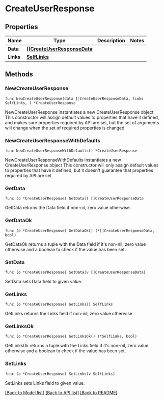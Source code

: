 # CreateUserResponse

## Properties

Name | Type | Description | Notes
------------ | ------------- | ------------- | -------------
**Data** | [**[]CreateUserResponseData**](CreateUserResponseData.md) |  | 
**Links** | [**SelfLinks**](SelfLinks.md) |  | 

## Methods

### NewCreateUserResponse

`func NewCreateUserResponse(data []CreateUserResponseData, links SelfLinks, ) *CreateUserResponse`

NewCreateUserResponse instantiates a new CreateUserResponse object
This constructor will assign default values to properties that have it defined,
and makes sure properties required by API are set, but the set of arguments
will change when the set of required properties is changed

### NewCreateUserResponseWithDefaults

`func NewCreateUserResponseWithDefaults() *CreateUserResponse`

NewCreateUserResponseWithDefaults instantiates a new CreateUserResponse object
This constructor will only assign default values to properties that have it defined,
but it doesn't guarantee that properties required by API are set

### GetData

`func (o *CreateUserResponse) GetData() []CreateUserResponseData`

GetData returns the Data field if non-nil, zero value otherwise.

### GetDataOk

`func (o *CreateUserResponse) GetDataOk() (*[]CreateUserResponseData, bool)`

GetDataOk returns a tuple with the Data field if it's non-nil, zero value otherwise
and a boolean to check if the value has been set.

### SetData

`func (o *CreateUserResponse) SetData(v []CreateUserResponseData)`

SetData sets Data field to given value.


### GetLinks

`func (o *CreateUserResponse) GetLinks() SelfLinks`

GetLinks returns the Links field if non-nil, zero value otherwise.

### GetLinksOk

`func (o *CreateUserResponse) GetLinksOk() (*SelfLinks, bool)`

GetLinksOk returns a tuple with the Links field if it's non-nil, zero value otherwise
and a boolean to check if the value has been set.

### SetLinks

`func (o *CreateUserResponse) SetLinks(v SelfLinks)`

SetLinks sets Links field to given value.



[[Back to Model list]](../README.md#documentation-for-models) [[Back to API list]](../README.md#documentation-for-api-endpoints) [[Back to README]](../README.md)


